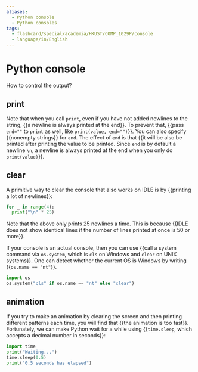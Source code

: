 ```yaml
---
aliases:
  - Python console
  - Python consoles
tags:
  - flashcard/special/academia/HKUST/COMP_1029P/console
  - language/in/English
---
```


# Python console

How to control the output?

## print

Note that when you call `print`, even if you have not added newlines to the string, {{a newline is always printed at the end}}. To prevent that, {{pass `end=""` to `print` as well, like `print(value, end="")`}}. You can also specify {{nonempty strings}} for `end`. The effect of `end` is that {{it will be also be printed after printing the value to be printed. Since `end` is by default a newline `\n`, a newline is always printed at the end when you only do `print(value)`}}. <!--SR:!2024-08-03,138,310!2025-01-09,262,330!2024-11-11,217,330!2024-04-30,68,310-->

## clear

A primitive way to clear the console that also works on IDLE is by {{printing a lot of newlines}}: <!--SR:!2024-12-24,251,330-->

```Python
for _ in range(4):
  print("\n" * 25)
```

Note that the above only prints 25 newlines a time. This is because {{IDLE does not show identical lines if the number of lines printed at once is 50 or more}}. <!--SR:!2024-09-21,165,310-->

If your console is an actual console, then you can use {{call a system command via `os.system`, which is `cls` on Windows and `clear` on UNIX systems}}. One can detect whether the current OS is Windows by writing {{`os.name == "nt"`}}. <!--SR:!2024-11-19,204,310!2025-01-10,262,330-->

```Python
import os
os.system("cls" if os.name == "nt" else "clear")
```

## animation

If you try to make an animation by clearing the screen and then printing different patterns each time, you will find that {{the animation is too fast}}. Fortunately, we can make Python wait for a while using {{`time.sleep`, which accepts a decimal number in seconds}}: <!--SR:!2024-12-20,246,330!2024-10-02,169,310-->

```Python
import time
print("Waiting...")
time.sleep(0.5)
print("0.5 seconds has elapsed")
```
